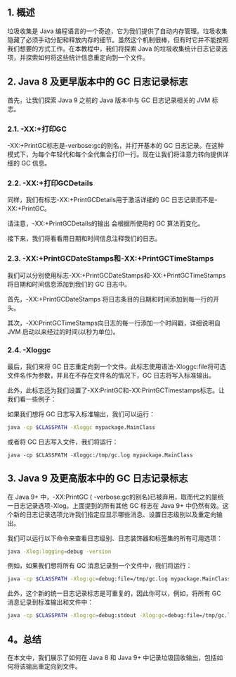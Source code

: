 ## 1. 概述

垃圾收集是 Java 编程语言的一个奇迹，它为我们提供了自动内存管理。垃圾收集隐藏了必须手动分配和释放内存的细节。虽然这个机制很棒，但有时它并不能按照我们想要的方式工作。在本教程中，我们将探索 Java 的垃圾收集统计日志记录选项，并探索如何将这些统计信息重定向到一个文件。

## 2. Java 8 及更早版本中的 GC 日志记录标志

首先，让我们探索 Java 9 之前的 Java 版本中与 GC 日志记录相关的 JVM 标志。

### 2.1. -XX:+打印GC

-XX:+PrintGC标志是-verbose:gc的别名，并打开基本的 GC 日志记录。在这种模式下，为每个年轻代和每个全代集合打印一行。现在让我们将注意力转向提供详细的 GC 信息。

### 2.2. -XX:+打印GCDetails

同样，我们有标志-XX:+PrintGCDetails用于激活详细的 GC 日志记录而不是-XX:+PrintGC。

请注意，-XX:+PrintGCDetails的输出 会根据所使用的 GC 算法而变化。

接下来，我们将看看用日期和时间信息注释我们的日志。

### 2.3. -XX:+PrintGCDateStamps和-XX:+PrintGCTimeStamps

我们可以分别使用标志-XX:+PrintGCDateStamps和-XX:+PrintGCTimeStamps将日期和时间信息添加到我们的 GC 日志中。

首先，-XX:+PrintGCDateStamps 将日志条目的日期和时间添加到每一行的开头。

其次，-XX:PrintGCTimeStamps向日志的每一行添加一个时间戳，详细说明自 JVM 启动以来经过的时间(以秒为单位)。

### 2.4. -Xloggc

最后，我们来将 GC 日志重定向到一个文件。此标志使用语法-Xloggc:file将可选文件名作为参数，并且在不存在文件名的情况下，GC 日志将写入标准输出。

此外，此标志还为我们设置了-XX:PrintGC和-XX:PrintGCTimestamps标志。让我们看一些例子：

如果我们想将 GC 日志写入标准输出，我们可以运行：

```bash
java -cp $CLASSPATH -Xloggc mypackage.MainClass
```

或者将 GC 日志写入文件，我们将运行：

```
java -cp $CLASSPATH -Xloggc:/tmp/gc.log mypackage.MainClass
```

## 3. Java 9 及更高版本中的 GC 日志记录标志

在 Java 9+ 中，-XX:PrintGC ( -verbose:gc的别名)已被弃用，取而代之的是统一日志记录选项-Xlog。上面提到的所有其他 GC 标志在 Java 9+ 中仍然有效。这个新的日志记录选项允许我们指定应显示哪些消息、设置日志级别以及重定向输出。

我们可以运行以下命令来查看日志级别、日志装饰器和标签集的所有可用选项：

```bash
java -Xlog:logging=debug -version

```

例如，如果我们想将所有 GC 消息记录到一个文件中，我们将运行：

```bash
java -cp $CLASSPATH -Xlog:gc=debug:file=/tmp/gc.log mypackage.MainClass
```

此外，这个新的统一日志记录标志是可重复的，因此你可以，例如，将所有 GC 消息记录到标准输出和文件中：

```bash
java -cp $CLASSPATH -Xlog:gc=debug:stdout -Xlog:gc=debug:file=/tmp/gc.log mypackage.MainClass
```

## 4。总结

在本文中，我们展示了如何在 Java 8 和 Java 9+ 中记录垃圾回收输出，包括如何将该输出重定向到文件。